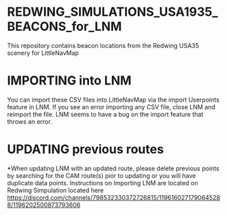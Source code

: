 # REDWING_SIMULATIONS_USA1935_BEACONS_for_LNM
This repository contains beacon locations from the Redwing USA35 scenery for LittleNavMap

# IMPORTING into LNM
You can import these CSV files into LittleNavMap via the import Userpoints feature in LNM.
If you see an error importing any CSV file, close LNM and reimport the file. LNM seems to have a bug on the import feature that throws an error.

# UPDATING previous routes
 *When updating LNM with an updated route, please delete previous points by searching for the CAM route(s) pior to updating or you will have duplicate data points. Instructions on Importing LNM are located on Redwing Simpulation located here https://discord.com/channels/798532330372726815/1196160271790645288/1196202500873793606
